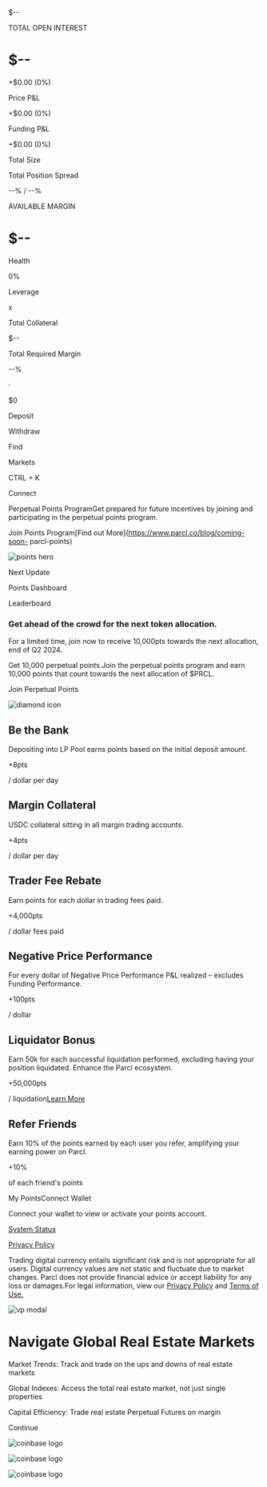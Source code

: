 $\--

TOTAL OPEN INTEREST

# $\--

+$0.00 (0%)

Price P&L

+$0.00 (0%)

Funding P&L

+$0.00 (0%)

Total Size

Total Position Spread

\--% / \--%

AVAILABLE MARGIN

# $\--

Health

0%

Leverage

x

Total Collateral

$\--

Total Required Margin

\--%

·

$0

Deposit

Withdraw

[](/)

Find

Markets

CTRL + K

Connect

Perpetual Points ProgramGet prepared for future incentives by joining and
participating in the perpetual points program.

Join Points Program[Find out More](https://www.parcl.co/blog/coming-soon-
parcl-points)

![points
hero](/_next/image?url=%2F_next%2Fstatic%2Fmedia%2Ffinal_points_banner.c21ec874.png&w=3840&q=100)

Next Update

Points Dashboard

Leaderboard

### Get ahead of the crowd for the next token allocation.

For a limited time, join now to receive 10,000pts towards the next allocation,
end of Q2 2024.

Get 10,000 perpetual points.Join the perpetual points program and earn 10,000
points that count towards the next allocation of $PRCL.

Join Perpetual Points

![diamond icon](/images/bank_icon.svg)

## Be the Bank

Depositing into LP Pool earns points based on the initial deposit amount.

+8pts

/ dollar per day

## Margin Collateral

USDC collateral sitting in all margin trading accounts.

+4pts

/ dollar per day

## Trader Fee Rebate

Earn points for each dollar in trading fees paid.

+4,000pts

/ dollar fees paid

## Negative Price Performance

For every dollar of Negative Price Performance P&L realized – excludes Funding
Performance.

+100pts

/ dollar

## Liquidator Bonus

Earn 50k for each successful liquidation performed, excluding having your
position liquidated. Enhance the Parcl ecosystem.

+50,000pts

/ liquidation[Learn
More](https://twitter.com/Parcl/status/1763972586588041590)

## Refer Friends

Earn 10% of the points earned by each user you refer, amplifying your earning
power on Parcl.

+10%

of each friend's points

My PointsConnect Wallet

Connect your wallet to view or activate your points account.

[](https://discord.gg/parcl)

[](https://twitter.com/parcl)

[System Status](http://status.parcl.co)

[Privacy Policy](https://www.parcl.co/legal/privacy)

Trading digital currency entails significant risk and is not appropriate for
all users. Digital currency values are not static and fluctuate due to market
changes. Parcl does not provide financial advice or accept liability for any
loss or damages.For legal information, view our [Privacy
Policy](https://www.parcl.co/legal/privacy) and [Terms of
Use.](https://www.parcl.co/legal/terms-of-use)

![vp modal](/images/vp_1.svg)

# Navigate Global Real Estate Markets

Market Trends: Track and trade on the ups and downs of real estate markets

Global Indexes: Access the total real estate market, not just single
properties

Capital Efficiency: Trade real estate Perpetual Futures on margin

Continue

![coinbase logo](/images/archetype_dark.svg)

![coinbase logo](/images/dragonfly_dark.svg)

![coinbase logo](/images/coinbase_dark.svg)

